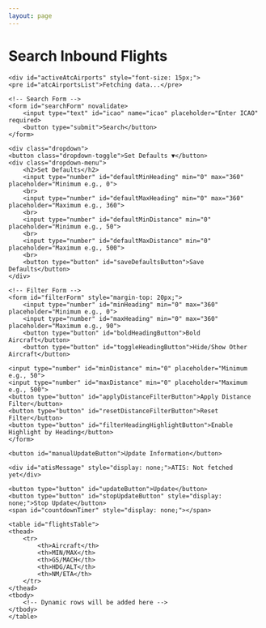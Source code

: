 ```yaml
---
layout: page
---
```


<body>
<div class="container">
    <h1>Search Inbound Flights</h1>
    
    <div id="activeAtcAirports" style="font-size: 15px;">
    <pre id="atcAirportsList">Fetching data...</pre>
</div>

    <!-- Search Form -->
    <form id="searchForm" novalidate>
        <input type="text" id="icao" name="icao" placeholder="Enter ICAO" required>
        <button type="submit">Search</button>
    </form>
    
    <div class="dropdown">
    <button class="dropdown-toggle">Set Defaults ▼</button>
    <div class="dropdown-menu">
        <h2>Set Defaults</h2>
        <input type="number" id="defaultMinHeading" min="0" max="360" placeholder="Minimum e.g., 0">
        <br>
        <input type="number" id="defaultMaxHeading" min="0" max="360" placeholder="Maximum e.g., 360">
        <br>
        <input type="number" id="defaultMinDistance" min="0" placeholder="Minimum e.g., 50">
        <br>
        <input type="number" id="defaultMaxDistance" min="0" placeholder="Maximum e.g., 500">
        <br>
        <button type="button" id="saveDefaultsButton">Save Defaults</button>
    </div>
</div>

    <!-- Filter Form -->
    <form id="filterForm" style="margin-top: 20px;">
        <input type="number" id="minHeading" min="0" max="360" placeholder="Minimum e.g., 0">
        <input type="number" id="maxHeading" min="0" max="360" placeholder="Maximum e.g., 90">
        <button type="button" id="boldHeadingButton">Bold Aircraft</button>
        <button type="button" id="toggleHeadingButton">Hide/Show Other Aircraft</button>
        
    <input type="number" id="minDistance" min="0" placeholder="Minimum e.g., 50">
    <input type="number" id="maxDistance" min="0" placeholder="Maximum e.g., 500">
    <button type="button" id="applyDistanceFilterButton">Apply Distance Filter</button>
    <button type="button" id="resetDistanceFilterButton">Reset Filter</button>
    <button type="button" id="filterHeadingHighlightButton">Enable Highlight by Heading</button>
    </form>
    
    <button id="manualUpdateButton">Update Information</button>
    
    <div id="atisMessage" style="display: none;">ATIS: Not fetched yet</div>

<div>    
    <pre id="controllersList" style="display: none;">No active ATC.</pre>
</div>

    <button type="button" id="updateButton">Update</button>
    <button type="button" id="stopUpdateButton" style="display: none;">Stop Update</button>
    <span id="countdownTimer" style="display: none;"></span>
    
    <table id="flightsTable">
    <thead>
        <tr>
            <th>Aircraft</th>
            <th>MIN/MAX</th>
            <th>GS/MACH</th>
            <th>HDG/ALT</th>
            <th>NM/ETA</th>
        </tr>
    </thead>
    <tbody>
        <!-- Dynamic rows will be added here -->
    </tbody>
    </table>
</div>
<link rel="stylesheet" type="text/css" href="{{ site.baseurl }}/infiniteflight.css" />
<script src="/js/if-inbound.js"></script>
</body>